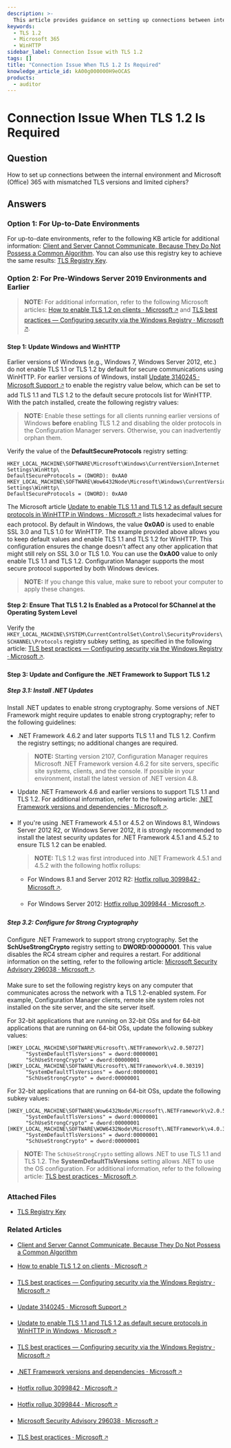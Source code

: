 ```yaml
---
description: >-
  This article provides guidance on setting up connections between internal environments and Microsoft 365 when facing TLS version mismatches and limited ciphers.
keywords:
  - TLS 1.2
  - Microsoft 365
  - WinHTTP
sidebar_label: Connection Issue with TLS 1.2
tags: []
title: "Connection Issue When TLS 1.2 Is Required"
knowledge_article_id: kA00g000000H9eOCAS
products:
  - auditor
---
```


# Connection Issue When TLS 1.2 Is Required

## Question

How to set up connections between the internal environment and Microsoft (Office) 365 with mismatched TLS versions and limited ciphers?

## Answers

### Option 1: For Up-to-Date Environments

For up-to-date environments, refer to the following KB article for additional information: [Client and Server Cannot Communicate, Because They Do Not Possess a Common Algorithm](/docs/kb/auditor/client-and-server-cannot-communicate-because-they-do-not-possess-a-common-algorithm.md). You can also use this registry key to achieve the same results: [TLS Registry Key](https://netwrix.com/download/products/KnowledgeBase/TLSRegkey.reg).

### Option 2: For Pre-Windows Server 2019 Environments and Earlier

> **NOTE:** For additional information, refer to the following Microsoft articles: [How to enable TLS 1.2 on clients ⸱ Microsoft 🡥](https://learn.microsoft.com/en-us/mem/configmgr/core/plan-design/security/enable-tls-1-2-client) and [TLS best practices — Configuring security via the Windows Registry ⸱ Microsoft 🡥](https://learn.microsoft.com/en-us/dotnet/framework/network-programming/tls#configuring-security-via-the-windows-registry).

#### Step 1: Update Windows and WinHTTP

Earlier versions of Windows (e.g., Windows 7, Windows Server 2012, etc.) do not enable TLS 1.1 or TLS 1.2 by default for secure communications using WinHTTP. For earlier versions of Windows, install [Update 3140245 ⸱ Microsoft Support 🡥](https://support.microsoft.com/topic/update-to-enable-tls-1-1-and-tls-1-2-as-default-secure-protocols-in-winhttp-in-windows-c4bd73d2-31d7-761e-0178-11268bb10392) to enable the registry value below, which can be set to add TLS 1.1 and TLS 1.2 to the default secure protocols list for WinHTTP. With the patch installed, create the following registry values:

> **NOTE:** Enable these settings for all clients running earlier versions of Windows **before** enabling TLS 1.2 and disabling the older protocols in the Configuration Manager servers. Otherwise, you can inadvertently orphan them.

Verify the value of the **DefaultSecureProtocols** registry setting:

```Registry
HKEY_LOCAL_MACHINE\SOFTWARE\Microsoft\Windows\CurrentVersion\Internet Settings\WinHttp\
DefaultSecureProtocols = (DWORD): 0xAA0
HKEY_LOCAL_MACHINE\SOFTWARE\Wow6432Node\Microsoft\Windows\CurrentVersion\Internet Settings\WinHttp\
DefaultSecureProtocols = (DWORD): 0xAA0
```

The Microsoft article [Update to enable TLS 1.1 and TLS 1.2 as default secure protocols in WinHTTP in Windows ⸱ Microsoft 🡥](https://support.microsoft.com/topic/update-to-enable-tls-1-1-and-tls-1-2-as-default-secure-protocols-in-winhttp-in-windows-c4bd73d2-31d7-761e-0178-11268bb10392) lists hexadecimal values for each protocol. By default in Windows, the value **0x0A0** is used to enable SSL 3.0 and TLS 1.0 for WinHTTP. The example provided above allows you to keep default values and enable TLS 1.1 and TLS 1.2 for WinHTTP. This configuration ensures the change doesn't affect any other application that might still rely on SSL 3.0 or TLS 1.0. You can use the **0xA00** value to only enable TLS 1.1 and TLS 1.2. Configuration Manager supports the most secure protocol supported by both Windows devices.

> **NOTE:** If you change this value, make sure to reboot your computer to apply these changes.

#### Step 2: Ensure That TLS 1.2 Is Enabled as a Protocol for SChannel at the Operating System Level

Verify the `HKEY_LOCAL_MACHINE\SYSTEM\CurrentControlSet\Control\SecurityProviders\SCHANNEL\Protocols` registry subkey setting, as specified in the following article: [TLS best practices — Configuring security via the Windows Registry ⸱ Microsoft 🡥](https://docs.microsoft.com/en-us/dotnet/framework/network-programming/tls#configuring-security-via-the-windows-registry).

#### Step 3: Update and Configure the .NET Framework to Support TLS 1.2

##### Step 3.1: Install .NET Updates

Install .NET updates to enable strong cryptography. Some versions of .NET Framework might require updates to enable strong cryptography; refer to the following guidelines:

- .NET Framework 4.6.2 and later supports TLS 1.1 and TLS 1.2. Confirm the registry settings; no additional changes are required.

  > **NOTE:** Starting version 2107, Configuration Manager requires Microsoft .NET Framework version 4.6.2 for site servers, specific site systems, clients, and the console. If possible in your environment, install the latest version of .NET version 4.8.

- Update .NET Framework 4.6 and earlier versions to support TLS 1.1 and TLS 1.2. For additional information, refer to the following article: [.NET Framework versions and dependencies ⸱ Microsoft 🡥](https://docs.microsoft.com/en-us/dotnet/framework/migration-guide/versions-and-dependencies).

- If you're using .NET Framework 4.5.1 or 4.5.2 on Windows 8.1, Windows Server 2012 R2, or Windows Server 2012, it is strongly recommended to install the latest security updates for .NET Framework 4.5.1 and 4.5.2 to ensure TLS 1.2 can be enabled.

  > **NOTE:** TLS 1.2 was first introduced into .NET Framework 4.5.1 and 4.5.2 with the following hotfix rollups:
  
  - For Windows 8.1 and Server 2012 R2: [Hotfix rollup 3099842 ⸱ Microsoft 🡥](https://support.microsoft.com/topic/hotfix-rollup-3099842-for-the-net-framework-4-5-2-and-the-net-framework-4-5-1-on-windows-7b629c7e-bea4-4838-2512-e22e8bad368a).
  
  - For Windows Server 2012: [Hotfix rollup 3099844 ⸱ Microsoft 🡥](https://support.microsoft.com/topic/hotfix-rollup-3099844-for-the-net-framework-4-5-2-4-5-1-and-4-5-on-windows-ee48ac0d-79be-28f7-563d-e7bd46040dd3).

##### Step 3.2: Configure for Strong Cryptography

Configure .NET Framework to support strong cryptography. Set the **SchUseStrongCrypto** registry setting to **DWORD:00000001**. This value disables the RC4 stream cipher and requires a restart. For additional information on the setting, refer to the following article: [Microsoft Security Advisory 296038 ⸱ Microsoft 🡥](https://docs.microsoft.com/en-us/security-updates/SecurityAdvisories/2015/2960358).

Make sure to set the following registry keys on any computer that communicates across the network with a TLS 1.2-enabled system. For example, Configuration Manager clients, remote site system roles not installed on the site server, and the site server itself.

For 32-bit applications that are running on 32-bit OSs and for 64-bit applications that are running on 64-bit OSs, update the following subkey values:

```Registry
[HKEY_LOCAL_MACHINE\SOFTWARE\Microsoft\.NETFramework\v2.0.50727]
      "SystemDefaultTlsVersions" = dword:00000001
      "SchUseStrongCrypto" = dword:00000001
[HKEY_LOCAL_MACHINE\SOFTWARE\Microsoft\.NETFramework\v4.0.30319]
      "SystemDefaultTlsVersions" = dword:00000001
      "SchUseStrongCrypto" = dword:00000001
```

For 32-bit applications that are running on 64-bit OSs, update the following subkey values:

```Registry
[HKEY_LOCAL_MACHINE\SOFTWARE\Wow6432Node\Microsoft\.NETFramework\v2.0.50727]
      "SystemDefaultTlsVersions" = dword:00000001
      "SchUseStrongCrypto" = dword:00000001
[HKEY_LOCAL_MACHINE\SOFTWARE\WOW6432Node\Microsoft\.NETFramework\v4.0.30319]
      "SystemDefaultTlsVersions" = dword:00000001
      "SchUseStrongCrypto" = dword:00000001
```

> **NOTE:** The `SchUseStrongCrypto` setting allows .NET to use TLS 1.1 and TLS 1.2. The **SystemDefaultTlsVersions** setting allows .NET to use the OS configuration. For additional information, refer to the following article: [TLS best practices ⸱ Microsoft 🡥](https://docs.microsoft.com/en-us/dotnet/framework/network-programming/tls).

### Attached Files

- [TLS Registry Key](https://netwrix.com/download/products/KnowledgeBase/TLSRegkey.reg)

### Related Articles

- [Client and Server Cannot Communicate, Because They Do Not Possess a Common Algorithm](/docs/kb/auditor/client-and-server-cannot-communicate-because-they-do-not-possess-a-common-algorithm.md)

- [How to enable TLS 1.2 on clients ⸱ Microsoft 🡥](https://learn.microsoft.com/en-us/mem/configmgr/core/plan-design/security/enable-tls-1-2-client)

- [TLS best practices — Configuring security via the Windows Registry ⸱ Microsoft 🡥](https://learn.microsoft.com/en-us/dotnet/framework/network-programming/tls#configuring-security-via-the-windows-registry)

- [Update 3140245 ⸱ Microsoft Support 🡥](https://support.microsoft.com/topic/update-to-enable-tls-1-1-and-tls-1-2-as-default-secure-protocols-in-winhttp-in-windows-c4bd73d2-31d7-761e-0178-11268bb10392)

- [Update to enable TLS 1.1 and TLS 1.2 as default secure protocols in WinHTTP in Windows ⸱ Microsoft 🡥](https://support.microsoft.com/topic/update-to-enable-tls-1-1-and-tls-1-2-as-default-secure-protocols-in-winhttp-in-windows-c4bd73d2-31d7-761e-0178-11268bb10392)

- [TLS best practices — Configuring security via the Windows Registry ⸱ Microsoft 🡥](https://docs.microsoft.com/en-us/dotnet/framework/network-programming/tls#configuring-security-via-the-windows-registry)

- [.NET Framework versions and dependencies ⸱ Microsoft 🡥](https://docs.microsoft.com/en-us/dotnet/framework/migration-guide/versions-and-dependencies)

- [Hotfix rollup 3099842 ⸱ Microsoft 🡥](https://support.microsoft.com/topic/hotfix-rollup-3099842-for-the-net-framework-4-5-2-and-the-net-framework-4-5-1-on-windows-7b629c7e-bea4-4838-2512-e22e8bad368a)

- [Hotfix rollup 3099844 ⸱ Microsoft 🡥](https://support.microsoft.com/topic/hotfix-rollup-3099844-for-the-net-framework-4-5-2-4-5-1-and-4-5-on-windows-ee48ac0d-79be-28f7-563d-e7bd46040dd3)

- [Microsoft Security Advisory 296038 ⸱ Microsoft 🡥](https://docs.microsoft.com/en-us/security-updates/SecurityAdvisories/2015/2960358)

- [TLS best practices ⸱ Microsoft 🡥](https://docs.microsoft.com/en-us/dotnet/framework/network-programming/tls)